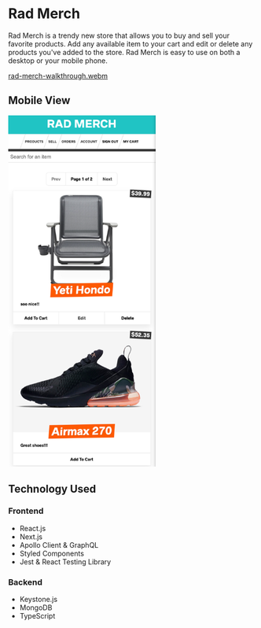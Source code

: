 # Rad Merch

Rad Merch is a trendy new store that allows you to buy and sell your favorite products. Add any available item to your cart and edit or delete any products you've added to the store. Rad Merch is easy to use on both a desktop or your mobile phone.

[rad-merch-walkthrough.webm](https://user-images.githubusercontent.com/46797700/198371342-33c2adfb-52f7-4661-89a1-ccaf32723fbd.webm)

## Mobile View

<img src="frontend/public/images/rad-merch-mobile.png" alt="rad-merch-mobile" width="300">

## Technology Used

### Frontend

* React.js
* Next.js
* Apollo Client & GraphQL
* Styled Components
* Jest & React Testing Library

### Backend

* Keystone.js
* MongoDB
* TypeScript
